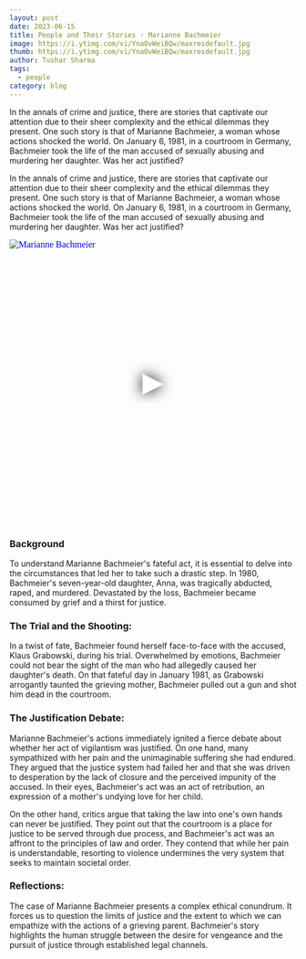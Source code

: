 ```yaml
---
layout: post
date: 2023-06-15
title: People and Their Stories - Marianne Bachmeier
image: https://i.ytimg.com/vi/YnaOvWeiBQw/maxresdefault.jpg
thumb: https://i.ytimg.com/vi/YnaOvWeiBQw/maxresdefault.jpg
author: Tushar Sharma
tags:
  - people
category: blog
---
```


In the annals of crime and justice, there are stories that captivate our attention due to their sheer complexity and the ethical dilemmas they present. One such story is that of Marianne Bachmeier, a woman whose actions shocked the world. On January 6, 1981, in a courtroom in Germany, Bachmeier took the life of the man accused of sexually abusing and murdering her daughter. Was her act justified?<!-- truncate_here -->


In the annals of crime and justice, there are stories that captivate our attention due to their sheer complexity and the ethical dilemmas they present. One such story is that of Marianne Bachmeier, a woman whose actions shocked the world. On January 6, 1981, in a courtroom in Germany, Bachmeier took the life of the man accused of sexually abusing and murdering her daughter. Was her act justified? 

<iframe
  style="position: relative;  width: 100%;" 
   height="500"
  src="https://www.youtube.com/embed/YnaOvWeiBQw?autoplay=1"
  srcdoc="<style>*{padding:0;margin:0;overflow:hidden}html,body{height:100%}img,span{position:absolute;width:100%;top:0;bottom:0;margin:auto}span{height:1.5em;text-align:center;font:48px/1.5 sans-serif;color:white;text-shadow:0 0 0.5em black}</style><a href=https://www.youtube.com/embed/YnaOvWeiBQw?autoplay=1><img src=https://img.youtube.com/vi/YnaOvWeiBQw/hqdefault.jpg alt='Marianne Bachmeier'><span>▶</span></a>"
  frameborder="0"
  allow="accelerometer; autoplay; encrypted-media; gyroscope; picture-in-picture"
  allowfullscreen
  title="Marianne Bachmeier"
></iframe><br>


### Background

To understand Marianne Bachmeier's fateful act, it is essential to delve into the circumstances that led her to take such a drastic step. In 1980, Bachmeier's seven-year-old daughter, Anna, was tragically abducted, raped, and murdered. Devastated by the loss, Bachmeier became consumed by grief and a thirst for justice.

### The Trial and the Shooting:

In a twist of fate, Bachmeier found herself face-to-face with the accused, Klaus Grabowski, during his trial. Overwhelmed by emotions, Bachmeier could not bear the sight of the man who had allegedly caused her daughter's death. On that fateful day in January 1981, as Grabowski arrogantly taunted the grieving mother, Bachmeier pulled out a gun and shot him dead in the courtroom.

### The Justification Debate:

Marianne Bachmeier's actions immediately ignited a fierce debate about whether her act of vigilantism was justified. On one hand, many sympathized with her pain and the unimaginable suffering she had endured. They argued that the justice system had failed her and that she was driven to desperation by the lack of closure and the perceived impunity of the accused. In their eyes, Bachmeier's act was an act of retribution, an expression of a mother's undying love for her child.

On the other hand, critics argue that taking the law into one's own hands can never be justified. They point out that the courtroom is a place for justice to be served through due process, and Bachmeier's act was an affront to the principles of law and order. They contend that while her pain is understandable, resorting to violence undermines the very system that seeks to maintain societal order.

### Reflections:

The case of Marianne Bachmeier presents a complex ethical conundrum. It forces us to question the limits of justice and the extent to which we can empathize with the actions of a grieving parent. Bachmeier's story highlights the human struggle between the desire for vengeance and the pursuit of justice through established legal channels.